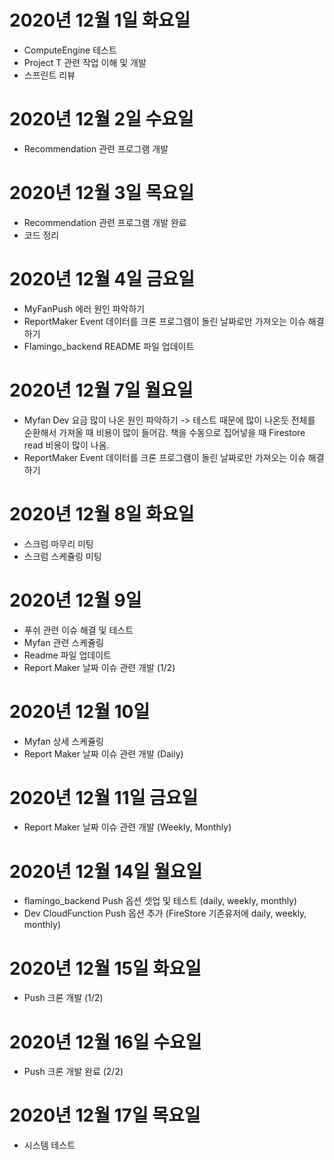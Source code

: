 
# 2020년 12월 1일 화요일

- ComputeEngine 테스트 
- Project T 관련 작업 이해 및 개발
- 스프린트 리뷰 

# 2020년 12월 2일 수요일

- Recommendation 관련 프로그램 개발 

# 2020년 12월 3일 목요일

- Recommendation 관련 프로그램 개발 완료
- 코드 정리 

# 2020년 12월 4일 금요일

- MyFanPush 에러 원인 파악하기 
- ReportMaker Event 데이터를 크론 프로그램이 돌린 날짜로만 가져오는 이슈 해결하기 
- Flamingo_backend README 파일 업데이트 

# 2020년 12월 7일 월요일 

- Myfan Dev 요금 많이 나온 원인 파악하기  -> 테스트 때문에 많이 나온듯 전체를 순환해서 가져올 때 비용이 많이 들어감. 
책을 수동으로 집어넣을 때 Firestore read 비용이 많이 나옴.
- ReportMaker Event 데이터를 크론 프로그램이 돌린 날짜로만 가져오는 이슈 해결하기 

# 2020년 12월 8일 화요일 

- 스크럼 마무리 미팅
- 스크럼 스케쥴링 미팅 

# 2020년 12월 9일 

- 푸쉬 관련 이슈 해결 및 테스트 
- Myfan 관련 스케쥴링
- Readme 파일 업데이트 
- Report Maker 날짜 이슈 관련 개발 (1/2) 

# 2020년 12월 10일 

- Myfan 상세 스케쥴링
- Report Maker 날짜 이슈 관련 개발 (Daily)

# 2020년 12월 11일 금요일  
 
- Report Maker 날짜 이슈 관련 개발 (Weekly, Monthly)
 
 # 2020년 12월 14일 월요일
 
- flamingo_backend Push 옵션 셋업 및 테스트 (daily, weekly, monthly)
- Dev CloudFunction Push 옵션 추가 (FireStore 기존유저에 daily, weekly, monthly)
 
# 2020년 12월 15일 화요일

- Push 크론 개발 (1/2)

# 2020년 12월 16일 수요일

- Push 크론 개발 완료 (2/2)

# 2020년 12월 17일 목요일

- 시스템 테스트 
